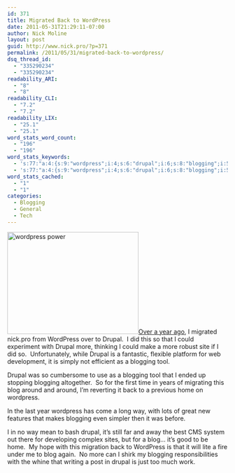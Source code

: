 ```yaml
---
id: 371
title: Migrated Back to WordPress
date: 2011-05-31T21:29:11-07:00
author: Nick Moline
layout: post
guid: http://www.nick.pro/?p=371
permalink: /2011/05/31/migrated-back-to-wordpress/
dsq_thread_id:
  - "335290234"
  - "335290234"
readability_ARI:
  - "8"
  - "8"
readability_CLI:
  - "7.2"
  - "7.2"
readability_LIX:
  - "25.1"
  - "25.1"
word_stats_word_count:
  - "196"
  - "196"
word_stats_keywords:
  - 's:77:"a:4:{s:9:"wordpress";i:4;s:6:"drupal";i:6;s:8:"blogging";i:5;s:4:"blog";i:3;}";'
  - 's:77:"a:4:{s:9:"wordpress";i:4;s:6:"drupal";i:6;s:8:"blogging";i:5;s:4:"blog";i:3;}";'
word_stats_cached:
  - "1"
  - "1"
categories:
  - Blogging
  - General
  - Tech
---
```

<img class="alignright size-medium wp-image-373" title="wordpress power" alt="wordpress power" src="https://i0.wp.com/www.nick.pro/wp-content/uploads/2011/05/wordpress-plugins-300x233.jpg?resize=300%2C233&#038;ssl=1" width="300" height="233" data-recalc-dims="1" />[Over a year ago](https://www.nick.pro/2009/08/31/nickpro-migrated-to-drupal/ "Nick.pro Migrated to Drupal"), I migrated nick.pro from WordPress over to Drupal.  I did this so that I could experiment with Drupal more, thinking I could make a more robust site if I did so.  Unfortunately, while Drupal is a fantastic, flexible platform for web development, it is simply not efficient as a blogging tool.

Drupal was so cumbersome to use as a blogging tool that I ended up stopping blogging altogether.  So for the first time in years of migrating this blog around and around, I&#8217;m reverting it back to a previous home on wordpress.

In the last year wordpress has come a long way, with lots of great new features that makes blogging even simpler then it was before.

I in no way mean to bash drupal, it&#8217;s still far and away the best CMS system out there for developing complex sites, but for a blog&#8230; it&#8217;s good to be home.  My hope with this migration back to WordPress is that it will lite a fire under me to blog again.  No more can I shirk my blogging responsibilities with the whine that writing a post in drupal is just too much work.